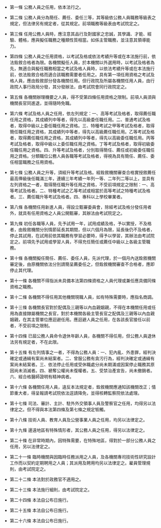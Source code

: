* 第一條 公務人員之任用，依本法行之。

* 第二條 公務人員分為簡任、薦任、委任三等，其等級依公務人員職務等級表之規定，但法律另有規定者，從其規定。前項職務等級表由考試院定之。

* 第三條 任用公務人員時，應注意其品行及對國家之忠誠，其學識、才能、經驗、體格，應與擬任職務之種類性質相當。如係主管職務，並注意其領導能力。

* 第四條 公務人員之任用資格，以考試及格或依法考績升等或在本法施行前，依法銓敘合格者為限。各機關擬任人員，於本機關以外選用時，以考試及格者為先，無適合與擬任職務相當之考試及格人員時，以依法考績升等或在本法施行前，依法銓敘合格而適合該職務需要者任用之。具有第一項任用資格之考試及格人員，應由銓敘部分發各機關任用。但行政院及所屬各機關任用人員，由行政院人事行政局分發，其分發辦法，由考試院會同行政院定之。

* 第五條 各機關辦理機要之人員，得不受第四條任用資格之限制。前項人員須與機關長官同進退，並得隨時免職。

* 第六條 考試及格人員之任用，依左列規定：一、高等考試及格者，取得薦任職任用之資格，其成績列中等者，得先以高級委任職任用。二、普通考試及格者，取得中級以上委任職任用之資格。三、特種考試之甲等考試及格者，取得簡任職任用之資格，其成績列中等者，得先以高級薦任職任用。乙等考試及格者，取得薦任職任用之資格，其成績列中等者，得先以高級委任職任用。丙等考試及格者，取得中級以上委任職任用之資格。丁等考試及格者，取得初級委任職任用之資格。四、升等考試及格者，分別取得簡任、薦任或初級委任職任用之資格。分類職位公務人員各職等考試及格者，得視為具有簡任、薦任、委任相當職務之任用資格。

* 第七條 公務人員之升等，須經升等考試及格。經銓敘機關審查合格實授敘薦任最高俸級後任職滿三年，連續三年考績一年列一等、二年列二等以上，並具有左列資格之一者，取得簡任職升等任用之資格，不受前項規定之限制：一、高等考試及格者。二、特種考試之乙等考試或相當於高等考試之特種考試及格者。三、薦任職升等考試及格者。四、專科以上學校畢業者。

* 第八條 各機關任用新進人員，得設立甄審委員會，除經考試及格分發任用者外，就具有任用資格之人員公開甄審，其辦法由考試院定之。

* 第九條 初任各職等人員，先予試用一年，試用成績及格，予以實授，不及格者，由銓敘機關分別情節延長其期間，但以六個月為限，延長後仍不及格者，停止其試用，在試用前依其職務有學習必要時，得予以學習，其辦法由考試院定之。前項先予試用或學習人員，不得充任簡任或薦任中級以上各級主管職務。

* 第十條 各機關擬任簡任、薦任、委任人員，先派代理，於一個月內送銓敘機關審定後，由原機關依法分別請簡呈薦委任之，但銓敘機關審查不合格者，應即停止其代理。

* 第十一條 各機關不得指派未具備本法第四條資格之人員代理或兼任應具備同條資格之職務。

* 第十二條 各機關不得任用其他機關現職人員，如有特殊需要時，應指名商調。

* 第十三條 各機關長官對於配偶及三親等以內血親姻親，不得在本機關任用或任用為直接隸屬機關之長官，對於本機關各級主管長官之配偶及三親等以內血親姻親，在其主管單位應迴避任用。應迴避人員之任用，在各該長官接任以前者，不受前項之限制。

* 第十四條 已屆公務人員命令退休年齡人員，各機關不得任用，但公務人員退休法另有規定者，不在此限。

* 第十五條 有左列情事之一者，不得為公務人員：一、犯內亂、外患罪，經判決確定或通緝有案尚未結案者。二、曾服公務有貪污行為，經判決確定或通緝有案尚未結案者。三、依法停止任用或受休職處分尚未期滿或因案停止職務其原因尚未消滅者。四、褫奪公權尚未復權者。五、受禁治產宣告，尚未撤銷者。六、經合格醫師證明有精神病者。

* 第十六條 各機關任用人員，違反本法規定者，銓敘機關應通知該機關改正；情節重大者，得呈報請考試院依法逕請降免，並得核轉監察院依法處理。

* 第十七條 司法、審計、主計、駐外外交領事人員及警察官之任用，均得另以法律定之。但不得與本法第四條及第七條之規定牴觸。

* 第十八條 技術人員、教育人員及公營事業人員之任用，均另以法律定之。

* 第十九條 邊遠地區有特殊情形者，其公務人員之任用，得另以法律定之。

* 第二十條 在非常時期內，因特殊需要，在特殊地區，得對於一部分公務人員之任用，另以法律定之。

* 第二十一條 臨時機關與因臨時任務派用之人員，及各機關專司技術性研究設計工作而以契約定期聘用之人員；其派用及聘用均另以法律定之。雇員管理規則，由考試院定之。

* 第二十二條 本法對於政務官不適用之。

* 第二十三條 本法施行細則，由考試院定之。

* 第二十四條 本法自公布日施行。

* 第二十五條 本法自公布日施行。

* 第二十六條 本法自公布日施行。

